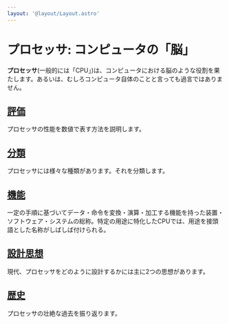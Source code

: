 ```yaml
---
layout: '@layout/Layout.astro'
---
```

# プロセッサ: コンピュータの「脳」
**プロセッサ**(一般的には「CPU」)は、コンピュータにおける脳のような役割を果たします。あるいは、むしろコンピュータ自体のことと言っても過言ではありません。
## [評価](/b/cs/h/pc/evaluation)
プロセッサの性能を数値で表す方法を説明します。
## [分類](/b/cs/h/pc/classification)
プロセッサには様々な種類があります。それを分類します。
## [機能](/b/cs/h/pc/functionality)
一定の手順に基づいてデータ・命令を変換・演算・加工する機能を持った装置・ソフトウェア・システムの総称。特定の用途に特化したCPUでは、用途を接頭語とした名称がしばしば付けられる。
## [設計思想](/b/cs/h/pc/designConcept)
現代、プロセッサをどのように設計するかには主に2つの思想があります。
## [歴史](/b/cs/h/pc/history)
プロセッサの壮絶な過去を振り返ります。
